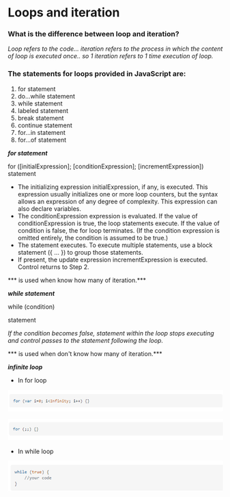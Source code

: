 # Loops and iteration

### What is the difference between loop and iteration?

_Loop refers to the code... iteration refers to the process in which the content of loop is executed once.. so 1 iteration refers to 1 time execution of loop._

### The statements for loops provided in JavaScript are:
1. for statement
2. do...while statement
3. while statement
4. labeled statement
5. break statement
6. continue statement
7. for...in statement
8. for...of statement


***for statement***

for ([initialExpression]; [conditionExpression]; [incrementExpression])
  statement

  - The initializing expression initialExpression, if any, is executed. This expression usually initializes one or more loop counters, but the syntax allows an expression of any degree of complexity. This expression can also declare variables.
  - The conditionExpression expression is evaluated. If the value of conditionExpression is true, the loop statements execute. If the value of condition is false, the for loop terminates. (If the condition expression is omitted entirely, the condition is assumed to be true.)
  - The statement executes. To execute multiple statements, use a block statement ({ ... }) to group those statements.
- If present, the update expression incrementExpression is executed.
Control returns to Step 2.

*** is used when know how many of iteration.***


***while statement***

while (condition)

  statement

  _If the condition becomes false, statement within the loop stops executing and control passes to the statement following the loop._

*** is used when don't know how many of iteration.***

***infinite loop***

- In for loop

![for](for1.png)

![for](for2.png)

- In while loop

![while](while1.png)
